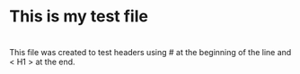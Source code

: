# This is my test file <H1>

This file was created to test headers using # at the beginning of the line and < H1 > at the end. 
